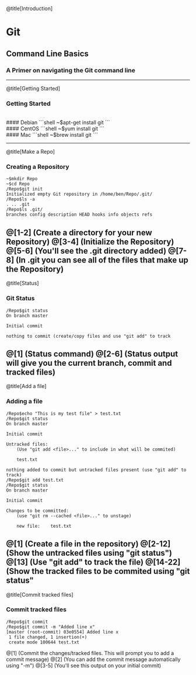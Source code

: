 @title[Introduction]

# Git
## <span class="gold">Command Line Basics</span>

### A Primer on navigating the Git command line

---
@title[Getting Started]
### Getting Started
<br>
#### Debian
```shell
~$apt-get install git
```
<br>
#### CentOS
```shell
~$yum install git
```
<br>
#### Mac
```shell
~$brew install git
```

---
@title[Make a Repo]

### Creating a Repository

```shell
~$mkdir Repo
~$cd Repo
/Repo$git init
Initialized empty Git repository in /home/ben/Repo/.git/
/Repo$ls -a
. .. .git
/Repo$ls .git/
branches config description HEAD hooks info objects refs
```

@[1-2] (Create a directory for your new Repository)
@[3-4] (Initialize the Repository)
@[5-6] (You'll see the .git directory added)
@[7-8] (In .git you can see all of the files that make up the Repository)
---
@title[Status]
### Git Status

```shell
/Repo$git status
On branch master

Initial commit

nothing to commit (create/copy files and use "git add" to track
```
@[1] (Status command)
@[2-6] (Status output will give you the current branch, commit and tracked files)
---
@title[Add a file]

### Adding a file

```shell
/Repo$echo "This is my test file" > test.txt
/Repo$git status
On branch master

Initial commit

Untracked files:
    (Use "git add <file>..." to include in what will be commited)

	test.txt

nothing added to commit but untracked files present (use "git add" to track)
/Repo$git add test.txt
/Repo$git status
On branch master

Initial commit

Changes to be committed:
    (use "git rm --cached <file>..." to unstage)

	new file:    test.txt
```
@[1] (Create a file in the repository)
@[2-12] (Show the untracked files using "git status")
@[13] (Use "git add" to track the file)
@[14-22] (Show the tracked files to be commited using "git status"
---
@title[Commit tracked files]
### Commit tracked files

```shell
/Repo$git commit 
/Repo$git commit -m "Added line x"
[master (root-commit) 03e0554] Added line x
 1 file changed, 1 insertion(+)
 create mode 100644 test.txt
```
@[1] (Commit the changes/tracked files. This will prompt you to add a commit message)
@[2] (You can add the commit message automatically using "-m")
@[3-5] (You'll see this output on your initial commit)

